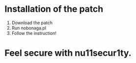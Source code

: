 # Installation of the patch
1. Download the patch 
2. Run nobonaga.pl
3. Follow the instruction!

# Feel secure with nu11secur1ty.

